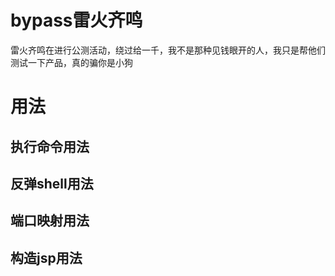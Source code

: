 # bypass雷火齐鸣

雷火齐鸣在进行公测活动，绕过给一千，我不是那种见钱眼开的人，我只是帮他们测试一下产品，真的骗你是小狗



# 用法

## 执行命令用法


## 反弹shell用法


## 端口映射用法


## 构造jsp用法